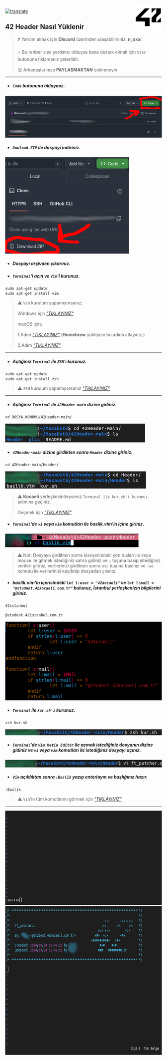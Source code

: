 <img height="87" weight="87" align="right" src="https://raw.githubusercontent.com/Noxi-root/42Header/refs/heads/main/pics/42.png">

[![translate](https://img.shields.io/badge/For_English_CLICK_Here-English_Click_here?style=flat-square&logo=googletranslate&labelColor=white&color=blue)](https://github-com.translate.goog/Noxi-root/42Header?_x_tr_sl=tr&_x_tr_tl=en&_x_tr_hl=en&_x_tr_pto=wapp)

##  42 Header Nasıl Yüklenir

>❓ Yardım almak için **__Discord__** üzerinden ulaşabilirsiniz: **n_oxxi**
<br></br>
>⭐ Bu rehber size yardımcı olduysa bana destek olmak için `Star` butonuna tıklamanız yeterlidir.
<br></br>
>😊 Arkadaşlarınıza **__PAYLAŞMAKTAN__** çekinmeyin

---

* ##### `Code` butonuna tıklayınız.
<img src="https://raw.githubusercontent.com/Noxi-root/42Header/refs/heads/main/pics/code_tiklama.png">

* ##### `Dowload ZIP` ile dosyayı indiriniz.
<img src="https://raw.githubusercontent.com/Noxi-root/42Header/refs/heads/main/pics/code_zip_indirme.png">

* ##### Dosyayı arşivden çıkarınız.

* ##### `Terminal`'i açın ve `Vim`'i kurunuz.
```
sudo apt-get update
sudo apt-get install vim
```
>⚠️  `Vim` kurulum yapamıyorsanız;
<br></br>
Windows için [*"TIKLAYINIZ"*](https://www.freecodecamp.org/news/vim-windows-install-powershell/)
<br></br>
macOS için;
<br></br>
1.Adım [*"TIKLAYINIZ"*](https://www.geeksforgeeks.org/homebrew-installation-on-macos/) (__Homebrew__ yüklüyse bu adımı atlayınız.)
<br></br>
2.Adım [*"TIKLAYINIZ"*](https://www.geeksforgeeks.org/how-to-install-vim-editor-in-macos/)

---

* ##### Açtığınız `Terminal` ile `ZSH`'ı kurunuz.
```
sudo apt-get update
sudo apt-get install zsh
```
>⚠️ `ZSH` kurulum yapamıyorsanız [*"TIKLAYINIZ"*](https://github.com/ohmyzsh/ohmyzsh/wiki/Installing-ZSH)

---

* ##### Açtığınız `Terminal` ile `42Header-main` dizine gidiniz.
```
cd DOSYA_KONUMU/42Header-main/
```
<img src="https://raw.githubusercontent.com/Noxi-root/42Header/refs/heads/main/pics/42header-main.png">

* ##### `42Header-main` dizine girdikten sonra `Header` dizine giriniz.
```
cd 42Header-main/Header/
```
<img src="https://raw.githubusercontent.com/Noxi-root/42Header/refs/heads/main/pics/header.png">

>⚠️ __Kocaeli__ yerleşkesindeyseniz `Terminal ile kur.sh'i kurunuz.` adımına geçiniz.
<br></br>
>Geçmek için [*"TIKLAYINIZ"*](https://github.com/Noxi-root/42Header?tab=readme-ov-file#terminal-ile-kurshi-kurunuz)

* ##### `Terminal`'de `vi` veya `vim` komutları ile baslik.vim'in içine giriniz.

<img src="https://raw.githubusercontent.com/Noxi-root/42Header/refs/heads/main/pics/baslik-edit.png">

>⚠️ Not: Dosyaya girdikten sonra klavyenizdeki yön tuşları ile veya mouse ile gitmek istediğiniz satıra gidiniz ve `i` tuşuna basıp istediğiniz verileri giriniz, verilerinizi girdikten sonra `esc` tuşuna basınız ve `:wq` komutu ile verilerinizi kaydetip dosyadan çıkınız.

* ##### baslik.vim'in içerisindeki `let l:user = "42kocaeli"` ve `let l:mail = "@student.42kocaeli.com.tr"` bulunuz, __İstanbul__ yerleşkenizin bilgilerini giriniz.

```
42istanbul
```
```
@student.42istanbul.com.tr
```
<img src="https://raw.githubusercontent.com/Noxi-root/42Header/refs/heads/main/pics/baslik-user-email.png">

* ##### `Terminal` ile `kur.sh'i` kurunuz.
```
zsh kur.sh
```
<img src="https://raw.githubusercontent.com/Noxi-root/42Header/refs/heads/main/pics/zsh.png">

* ##### `Terminal`'de `Vim Metin Editör` ile açmak istediğiniz dosyanın dizine gidiniz ve `vi` veya `vim` komutları ile istediğiniz dosyayı açınız.

<img src="https://raw.githubusercontent.com/Noxi-root/42Header/refs/heads/main/pics/vim.png">

* ##### `Vim` açıldıktan sonra `:Baslik`  yazıp enterlayın ve başlığınız hazır.
```
:Baslik
```

>⚠️ `Vim`'in tüm komutlarını görmek için [*"TIKLAYINIZ"*](https://vim.rtorr.com/lang/tr)

---

<img src="https://raw.githubusercontent.com/Noxi-root/42Header/refs/heads/main/pics/baslik.png">
<img height="478" weight="478"
src="https://raw.githubusercontent.com/Noxi-root/42Header/refs/heads/main/pics/haz%C4%B1r-basl%C4%B1k.png">

